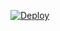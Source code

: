 [![Deploy](https://www.herokucdn.com/deploy/button.svg)](https://dashboard.heroku.com/new?template=https://github.com/laiyuantemp/heroku-ping)
